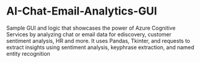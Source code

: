 # AI-Chat-Email-Analytics-GUI
Sample GUI and logic that showcases the power of Azure Cognitive Services by analyzing chat or email data for ediscovery, customer sentiment analysis, HR and more. It uses Pandas, Tkinter, and requests to extract insights using sentiment analysis, keyphrase extraction, and named entity recognition
